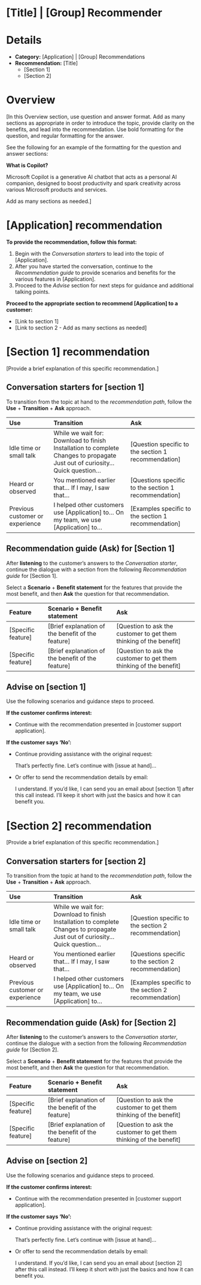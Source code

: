 # \[Title\] | \[Group\] Recommender

# Details

* **Category:** \[Application\] | \[Group\] Recommendations  
* **Recommendation:** \[Title\]   
  * \[Section 1\]  
  * \[Section 2\]

# Overview

\[In this Overview section, use question and answer format. Add as many sections as appropriate in order to introduce the topic, provide clarity on the benefits, and lead into the recommendation. Use bold formatting for the question, and regular formatting for the answer. 

See the following for an example of the formatting for the question and answer sections:

**What is Copilot?** 

Microsoft Copilot is a generative AI chatbot that acts as a personal AI companion, designed to boost productivity and spark creativity across various Microsoft products and services.

Add as many sections as needed.\]

# \[Application\] recommendation

**To provide the recommendation, follow this format:**

1. Begin with the *Conversation starters* to lead into the topic of \[Application\].  
2. After you have started the conversation, continue to the *Recommendation guide* to provide scenarios and benefits for the various features in \[Application\].  
3. Proceed to the *Advise* section for next steps for guidance and additional talking points.

**Proceed to the appropriate section to recommend \[Application\] to a customer:**

* \[Link to section 1\]  
* \[Link to section 2 \- Add as many sections as needed\]

# \[Section 1\] recommendation

\[Provide a brief explanation of this specific recommendation.\]

## Conversation starters for \[section 1\]

To transition from the topic at hand to the *recommendation path*, follow the **Use** \+ **Transition** \+ **Ask** approach.

| Use | Transition | Ask |
| :---- | :---- | :---- |
| Idle time or small talk | While we wait for: Download to finish Installation to complete Changes to propagate Just out of curiosity… Quick question… | \[Question specific to the section 1 recommendation\] |
| Heard or observed | You mentioned earlier that… If I may, I saw that… | \[Questions specific to the section 1 recommendation\]	 |
| Previous customer or experience | I helped other customers use \[Application\] to… On my team, we use \[Application\] to… | \[Examples specific to the section 1 recommendation\] |

## Recommendation guide (Ask) for \[Section 1\]

After **listening** to the customer’s answers to the *Conversation starter*, continue the dialogue with a section from the following *Recommendation guide* for \[Section 1\].

Select a **Scenario** \+ **Benefit statement** for the features that provide the most benefit, and then **Ask** the question for that recommendation.

| Feature | Scenario \+ Benefit statement | Ask |
| :---- | :---- | :---- |
| \[Specific feature\] | \[Brief explanation of the benefit of the feature\] | \[Question to ask the customer to get them thinking of the benefit\] |
| \[Specific feature\] | \[Brief explanation of the benefit of the feature\] | \[Question to ask the customer to get them thinking of the benefit\] |

## Advise on \[section 1\]

Use the following scenarios and guidance steps to proceed.

**If the customer confirms interest:**

* Continue with the recommendation presented in \[customer support application\].

**If the customer says ‘No’:**

* Continue providing assistance with the original request:

  That’s perfectly fine. Let’s continue with \[issue at hand\]...

* Or offer to send the recommendation details by email:

  I understand. If you’d like, I can send you an email about \[section 1\] after this call instead. I’ll keep it short with just the basics and how it can benefit you.

# \[Section 2\] recommendation

\[Provide a brief explanation of this specific recommendation.\]

## Conversation starters for \[section 2\]

To transition from the topic at hand to the *recommendation path*, follow the **Use** \+ **Transition** \+ **Ask** approach.

| Use | Transition | Ask |
| :---- | :---- | :---- |
| Idle time or small talk | While we wait for: Download to finish Installation to complete Changes to propagate Just out of curiosity… Quick question… | \[Question specific to the section 2 recommendation\] |
| Heard or observed | You mentioned earlier that… If I may, I saw that… | \[Questions specific to the section 2 recommendation\]	 |
| Previous customer or experience | I helped other customers use \[Application\] to… On my team, we use \[Application\] to… | \[Examples specific to the section 2 recommendation\] |

## Recommendation guide (Ask) for \[Section 2\]

After **listening** to the customer’s answers to the *Conversation starter*, continue the dialogue with a section from the following *Recommendation guide* for \[Section 2\].

Select a **Scenario** \+ **Benefit statement** for the features that provide the most benefit, and then **Ask** the question for that recommendation.

| Feature | Scenario \+ Benefit statement | Ask |
| :---- | :---- | :---- |
| \[Specific feature\] | \[Brief explanation of the benefit of the feature\] | \[Question to ask the customer to get them thinking of the benefit\] |
| \[Specific feature\] | \[Brief explanation of the benefit of the feature\] | \[Question to ask the customer to get them thinking of the benefit\] |

## Advise on \[section 2\]

Use the following scenarios and guidance steps to proceed.

**If the customer confirms interest:**

* Continue with the recommendation presented in \[customer support application\].

**If the customer says ‘No’:**

* Continue providing assistance with the original request:

  That’s perfectly fine. Let’s continue with \[issue at hand\]...

* Or offer to send the recommendation details by email:

  I understand. If you’d like, I can send you an email about \[section 2\] after this call instead. I’ll keep it short with just the basics and how it can benefit you.


